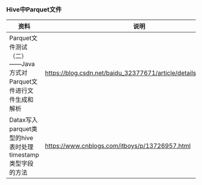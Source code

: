 
### Hive中Parquet文件




资料 | 说明
--- | ---
Parquet文件测试（二）——Java方式对Parquet文件进行文件生成和解析 | https://blog.csdn.net/baidu_32377671/article/details/117253718
Datax写入parquet类型的hive表时处理timestamp类型字段的方法 | https://www.cnblogs.com/itboys/p/13726957.html